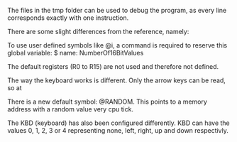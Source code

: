 

The files in the tmp folder can be used to debug the program,
as every line corresponds exactly with one instruction.

There are some slight differences from the reference, namely:

To use user defined symbols like @i, a command is required to reserve this global variable:
    $ name: NumberOf16BitValues

The default registers (R0 to R15) are not used and therefore not defined.

The way the keyboard works is different. Only the arrow keys can be read, so
at 

There is a new default symbol: @RANDOM.
This points to a memory address with a random value very cpu tick.

The KBD (keyboard) has also been configured differently.
KBD can have the values 0, 1, 2, 3 or 4 representing none, left, right, up and down respectivly.
